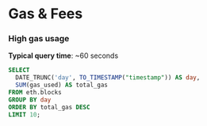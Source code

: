 # Gas & Fees

### High gas usage&#x20;

**Typical query time**: \~60 seconds

```sql
SELECT 
  DATE_TRUNC('day', TO_TIMESTAMP("timestamp")) AS day,
  SUM(gas_used) AS total_gas
FROM eth.blocks
GROUP BY day
ORDER BY total_gas DESC
LIMIT 10;
```
